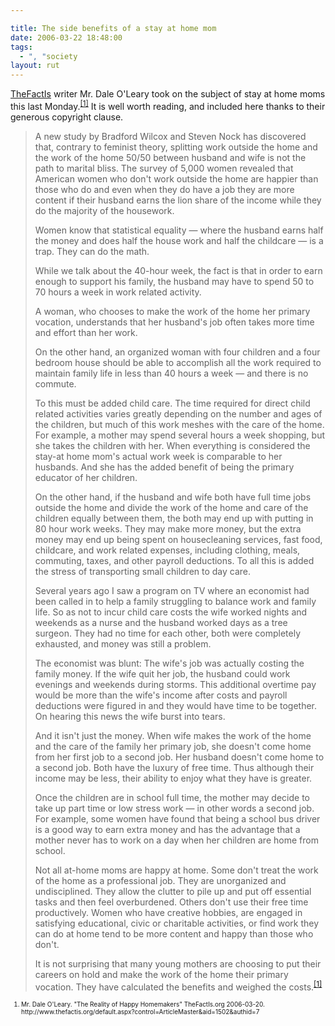 ```yaml
---

title: The side benefits of a stay at home mom
date: 2006-03-22 18:48:00
tags:
  - ", "society
layout: rut
---
```



<p><a href="http://www.thefactis.org">TheFactIs</a> writer Mr. Dale O'Leary took on the subject of stay at home moms this last Monday.<sup><a href="http://www.thefactis.org/default.aspx?control=ArticleMaster&aid=1502&authid=7" title="The Reality of Happy Homemakers">[1]</a></sup> It is well worth reading, and included here thanks to their generous copyright clause.</p>  <blockquote><p>A new study by Bradford Wilcox and Steven Nock has discovered that, contrary to feminist theory, splitting work outside the home and the work of the home 50/50 between husband and wife is not the path to marital bliss. The survey of 5,000 women revealed that American women who don't work outside the home are happier than those who do and even when they do have a job they are more content if their husband earns the lion share of the income while they do the majority of the housework.</p>  <p>Women know that statistical equality — where the husband earns half the money and does half the house work and half the childcare — is a trap. They can do the math.</p>  <p>While we talk about the 40-hour week, the fact is that in order to earn enough to support his family, the husband may have to spend 50 to 70 hours a week in work related activity.</p>  <p>A woman, who chooses to make the work of the home her primary vocation, understands that her husband's job often takes more time and effort than her work.</p>  <p>On the other hand, an organized woman with four children and a four bedroom house should be able to accomplish all the work required to maintain family life in less than 40 hours a week — and there is no commute.</p>  <p>To this must be added child care. The time required for direct child related activities varies greatly depending on the number and ages of the children, but much of this work meshes with the care of the home. For example, a mother may spend several hours a week shopping, but she takes the children with her. When everything is considered the stay-at home mom's actual work week is comparable to her husbands. And she has the added benefit of being the primary educator of her children. </p>  <p>On the other hand, if the husband and wife both have full time jobs outside the home and divide the work of the home and care of the children equally between them, the both may end up with putting in 80 hour work weeks. They may make more money, but the extra money may end up being spent on housecleaning services, fast food, childcare, and work related expenses, including clothing, meals, commuting, taxes, and other payroll deductions. To all this is added the stress of transporting small children to day care.</p>  <p>Several years ago I saw a program on TV where an economist had been called in to help a family struggling to balance work and family life. So as not to incur child care costs the wife worked nights and weekends as a nurse and the husband worked days as a tree surgeon. They had no time for each other, both were completely exhausted, and money was still a problem.</p>  <p>The economist was blunt: The wife's job was actually costing the family money. If the wife quit her job, the husband could work evenings and weekends during storms. This additional overtime pay would be more than the wife's income after costs and payroll deductions were figured in and they would have time to be together. On hearing this news the wife burst into tears.</p>  <p>And it isn't just the money. When wife makes the work of the home and the care of the family her primary job, she doesn't come home from her first job to a second job. Her husband doesn't come home to a second job. Both have the luxury of free time. Thus although their income may be less, their ability to enjoy what they have is greater.</p>  <p>Once the children are in school full time, the mother may decide to take up part time or low stress work — in other words a second job. For example, some women have found that being a school bus driver is a good way to earn extra money and has the advantage that a mother never has to work on a day when her children are home from school.</p>  <p>Not all at-home moms are happy at home. Some don't treat the work of the home as a professional job. They are unorganized and undisciplined. They allow the clutter to pile up and put off essential tasks and then feel overburdened. Others don't use their free time productively. Women who have creative hobbies, are engaged in satisfying educational, civic or charitable activities, or find work they can do at home tend to be more content and happy than those who don't.</p>  <p>It is not surprising that many young mothers are choosing to put their careers on hold and make the work of the home their primary vocation. They have calculated the benefits and weighed the costs.<sup><a href="http://www.thefactis.org/default.aspx?control=ArticleMaster&aid=1502&authid=7" title="The Reality of Happy Homemakers">[1]</a></sup></p></blockquote>  <font size="-2"><ol><font size="-2"><li><font size="-2">Mr. Dale O'Leary.  "The Reality of Happy Homemakers" TheFactIs.org 2006-03-20. http://www.thefactis.org/default.aspx?control=ArticleMaster&aid=1502&authid=7 </font></li></font></ol></font>


